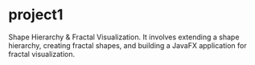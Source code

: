 # project1
Shape Hierarchy &amp; Fractal Visualization. It involves extending a shape hierarchy, creating fractal shapes, and building a JavaFX application for fractal visualization.
